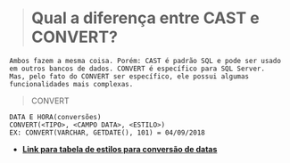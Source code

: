 ># Qual a diferença entre CAST e CONVERT?
~~~
Ambos fazem a mesma coisa. Porém: CAST é padrão SQL e pode ser usado em outros bancos de dados. CONVERT é específico para SQL Server.
Mas, pelo fato do CONVERT ser específico, ele possui algumas funcionalidades mais complexas.
~~~
> CONVERT
```
DATA E HORA(conversões)
CONVERT(<TIPO>, <CAMPO DATA>, <ESTILO>)
EX: CONVERT(VARCHAR, GETDATE(), 101) = 04/09/2018
```
* **[Link para tabela de estilos para conversão de datas](https://docs.microsoft.com/pt-br/sql/t-sql/functions/cast-and-convert-transact-sql?view=sql-server-ver16)**